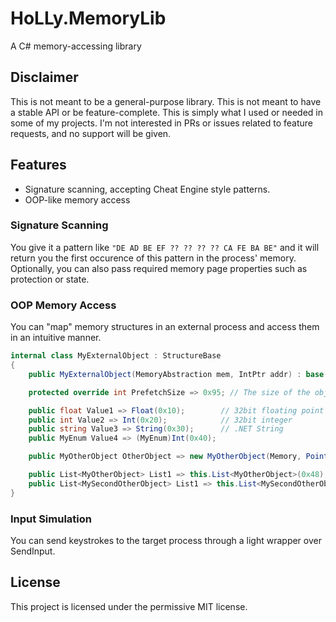 # HoLLy.MemoryLib
A C# memory-accessing library

## Disclaimer
This is not meant to be a general-purpose library. This is not meant to have a stable API or be feature-complete. This
is simply what I used or needed in some of my projects. I'm not interested in PRs or issues related to feature requests,
and no support will be given.

## Features
- Signature scanning, accepting Cheat Engine style patterns.
- OOP-like memory access

### Signature Scanning
You give it a pattern like `"DE AD BE EF ?? ?? ?? ?? CA FE BA BE"` and it will return you the first occurence of this
pattern in the process' memory. Optionally, you can also pass required memory page properties such as protection or state.

### OOP Memory Access
You can "map" memory structures in an external process and access them in an intuitive manner.

```cs
internal class MyExternalObject : StructureBase
{
    public MyExternalObject(MemoryAbstraction mem, IntPtr addr) : base(mem, addr) { }

    protected override int PrefetchSize => 0x95; // The size of the object, if you wish to cache it

    public float Value1 => Float(0x10);        // 32bit floating point number
    public int Value2 => Int(0x20);            // 32bit integer
    public string Value3 => String(0x30);      // .NET String
    public MyEnum Value4 => (MyEnum)Int(0x40);

    public MyOtherObject OtherObject => new MyOtherObject(Memory, Pointer(0xD0));    // MyOtherObject is another StructureBase

    public List<MyOtherObject> List1 => this.List<MyOtherObject>(0x48);               // .NET lists are supported
    public List<MySecondOtherObject> List1 => this.List<MySecondOtherObject>(0x48);   // Union-type fields naturally work too
}
```

### Input Simulation
You can send keystrokes to the target process through a light wrapper over SendInput.

## License
This project is licensed under the permissive MIT license.
